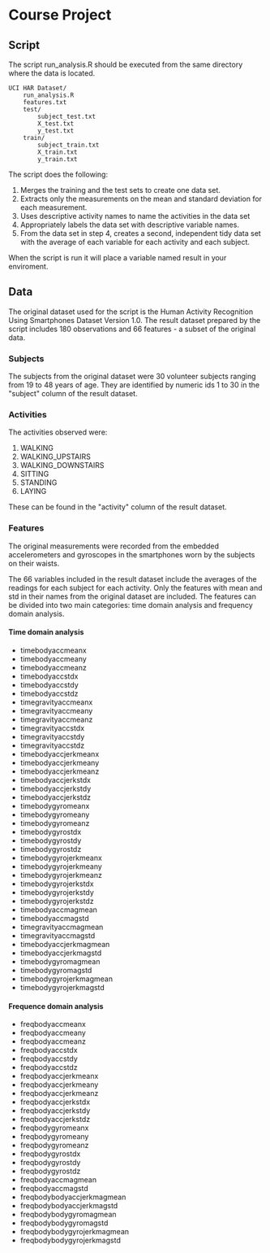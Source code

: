 # Course Project
## Script
The script run_analysis.R should be executed from the same directory where the data is located.

    UCI HAR Dataset/
        run_analysis.R
        features.txt
	    test/
		    subject_test.txt
		    X_test.txt
		    y_test.txt
	    train/
		    subject_train.txt
		    X_train.txt
		    y_train.txt

The script does the following:
1. Merges the training and the test sets to create one data set.
2. Extracts only the measurements on the mean and standard deviation for each measurement.
3. Uses descriptive activity names to name the activities in the data set
4. Appropriately labels the data set with descriptive variable names.
5. From the data set in step 4, creates a second, independent tidy data set with the average of each variable for each activity and each subject.

When the script is run it will place a variable named result in your enviroment.

## Data

The original dataset used for the script is the Human Activity Recognition Using Smartphones Dataset Version 1.0. The result dataset prepared by the script includes 180 observations and 66 features - a subset of the original data.

### Subjects

The subjects from the original dataset were 30 volunteer subjects ranging from 19 to 48 years of age. They are identified by numeric ids 1 to 30 in the "subject" column of the result dataset.

### Activities

The activities observed were:
1. WALKING
2. WALKING_UPSTAIRS
3. WALKING_DOWNSTAIRS
4. SITTING
5. STANDING
6. LAYING

These can be found in the "activity" column of the result dataset.

### Features

The original measurements were recorded from the embedded accelerometers and gyroscopes in the smartphones worn by the subjects on their waists.

The 66 variables included in the result dataset include the averages of the readings for each subject for each activity. Only the features with mean and std in their names from the original dataset are included. The features can be divided into two main categories: time domain analysis and frequency domain analysis.

#### Time domain analysis
* timebodyaccmeanx
* timebodyaccmeany
* timebodyaccmeanz
* timebodyaccstdx
* timebodyaccstdy
* timebodyaccstdz
* timegravityaccmeanx
* timegravityaccmeany
* timegravityaccmeanz
* timegravityaccstdx
* timegravityaccstdy
* timegravityaccstdz
* timebodyaccjerkmeanx
* timebodyaccjerkmeany
* timebodyaccjerkmeanz
* timebodyaccjerkstdx
* timebodyaccjerkstdy
* timebodyaccjerkstdz
* timebodygyromeanx
* timebodygyromeany
* timebodygyromeanz
* timebodygyrostdx
* timebodygyrostdy
* timebodygyrostdz
* timebodygyrojerkmeanx
* timebodygyrojerkmeany
* timebodygyrojerkmeanz
* timebodygyrojerkstdx
* timebodygyrojerkstdy
* timebodygyrojerkstdz
* timebodyaccmagmean
* timebodyaccmagstd
* timegravityaccmagmean
* timegravityaccmagstd
* timebodyaccjerkmagmean
* timebodyaccjerkmagstd
* timebodygyromagmean
* timebodygyromagstd
* timebodygyrojerkmagmean
* timebodygyrojerkmagstd

#### Frequence domain analysis
* freqbodyaccmeanx
* freqbodyaccmeany
* freqbodyaccmeanz
* freqbodyaccstdx
* freqbodyaccstdy
* freqbodyaccstdz
* freqbodyaccjerkmeanx
* freqbodyaccjerkmeany
* freqbodyaccjerkmeanz
* freqbodyaccjerkstdx
* freqbodyaccjerkstdy
* freqbodyaccjerkstdz
* freqbodygyromeanx
* freqbodygyromeany
* freqbodygyromeanz
* freqbodygyrostdx
* freqbodygyrostdy
* freqbodygyrostdz
* freqbodyaccmagmean
* freqbodyaccmagstd
* freqbodybodyaccjerkmagmean
* freqbodybodyaccjerkmagstd
* freqbodybodygyromagmean
* freqbodybodygyromagstd
* freqbodybodygyrojerkmagmean
* freqbodybodygyrojerkmagstd
